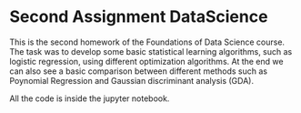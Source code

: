# Second Assignment DataScience

This is the second homework of the Foundations of Data Science course. The task was to develop some basic statistical learning algorithms, such as logistic regression, using different optimization algorithms. At the end we can also see a basic comparison between different methods such as Poynomial Regression and Gaussian discriminant analysis (GDA).

All the code is inside the jupyter notebook.
